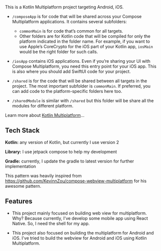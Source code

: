 This is a Kotlin Multiplatform project targeting Android, iOS.



* `/composeApp` is for code that will be shared across your Compose Multiplatform applications.
  It contains several subfolders:
  - `commonMain` is for code that’s common for all targets.
  - Other folders are for Kotlin code that will be compiled for only the platform indicated in the folder name.
    For example, if you want to use Apple’s CoreCrypto for the iOS part of your Kotlin app,
    `iosMain` would be the right folder for such calls.

* `/iosApp` contains iOS applications. Even if you’re sharing your UI with Compose Multiplatform,
  you need this entry point for your iOS app. This is also where you should add SwiftUI code for your project.

* `/shared` is for the code that will be shared between all targets in the project.
  The most important subfolder is `commonMain`. If preferred, you can add code to the platform-specific folders here too.

* `/sharedModule` is similar with `/shared` but this folder will be share all the modules for different platform.


Learn more about [Kotlin Multiplatform](https://www.jetbrains.com/help/kotlin-multiplatform-dev/get-started.html)…
## Tech Stack

**Kotlin:** any version of Kotlin, but currently I use version 2

**Library:** I use jetpack compose to help my development

**Gradle:** currently, I update the gradle to latest version for further implementation

This pattern was heavily inspired from https://github.com/KevinnZou/compose-webview-multiplatform for his awesome pattern.


## Features

- This project mainly focused on building web view for multiplatform. Why? Because currently, I've develop some mobile app using React Native. So, I need the shell for my app.

- This project also focused on building the multiplatform for Android and iOS. I've tried to build the webview for Android and iOS using Kotlin Multiplatform.